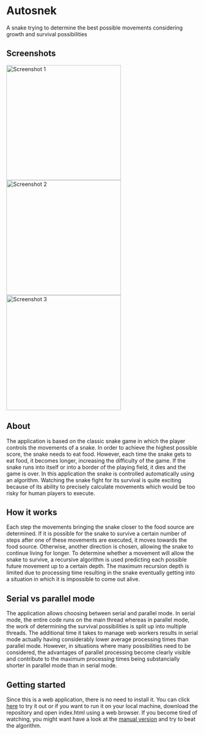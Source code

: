 # Autosnek
A snake trying to determine the best possible movements considering growth and survival possibilities


## Screenshots
<img src="https://user-images.githubusercontent.com/53840228/86528238-61083d80-bea6-11ea-851a-d523e42443ce.png" alt="Screenshot 1" width="300"/> <img src="https://user-images.githubusercontent.com/53840228/86528239-62396a80-bea6-11ea-901d-3e596be5ef2d.png" alt="Screenshot 2" width="300"/> <img src="https://user-images.githubusercontent.com/53840228/85923783-4a525d00-b88e-11ea-895c-3fd724f90d0f.png" alt="Screenshot 3" width="300"/>


## About
The application is based on the classic snake game in which the player controls the movements of a snake. In order to achieve the highest possible score, the snake needs to eat food. However, each time the snake gets to eat food, it becomes longer, increasing the difficulty of the game. If the snake runs into itself or into a border of the playing field, it dies and the game is over. In this application the snake is controlled automatically using an algorithm. Watching the snake fight for its survival is quite exciting because of its ability to precisely calculate movements which would be too risky for human players to execute.


## How it works
Each step the movements bringing the snake closer to the food source are determined. If it is possible for the snake to survive a certain number of steps after one of these movements are executed, it moves towards the food source. Otherwise, another direction is chosen, allowing the snake to continue living for longer. To determine whether a movement will allow the snake to survive, a recursive algorithm is used predicting each possible future movement up to a certain depth. The maximum recursion depth is limited due to processing time resulting in the snake eventually getting into a situation in which it is impossible to come out alive. 


## Serial vs parallel mode
The application allows choosing between serial and parallel mode. In serial mode, the entire code runs on the main thread whereas in parallel mode, the work of determining the survival possibilities is split up into multiple threads. The additional time it takes to manage web workers results in serial mode actually having considerably lower average processing times than parallel mode. However, in situations where many possibilities need to be considered, the advantages of parallel processing become clearly visible and contribute to the maximum processing times being substancially shorter in parallel mode than in serial mode.


## Getting started
Since this is a web application, there is no need to install it. You can click [here](https://rahmsauce.github.io/Autosnek/index.html) to try it out or if you want to run it on your local machine, download the repository and open index.html using a web browser. If you become tired of watching, you might want have a look at the [manual version](https://github.com/Rahmsauce/Snek) and try to beat the algorithm.
